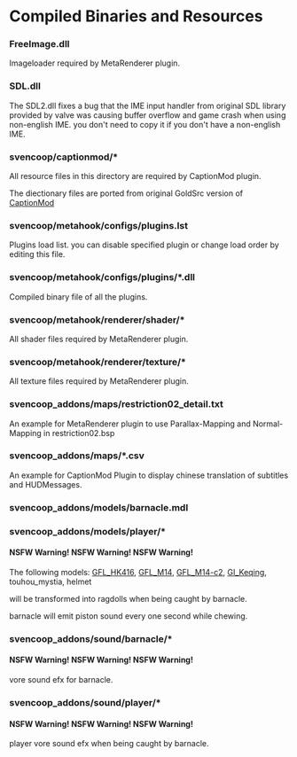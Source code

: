 # Compiled Binaries and Resources

### FreeImage.dll

Imageloader required by MetaRenderer plugin.

### SDL.dll

The SDL2.dll fixes a bug that the IME input handler from original SDL library provided by valve was causing buffer overflow and game crash when using non-english IME. you don't need to copy it if you don't have a non-english IME.

### svencoop/captionmod/*

All resource files in this directory are required by CaptionMod plugin.

The diectionary files are ported from original GoldSrc version of [CaptionMod](https://github.com/hzqst/CaptionMod)

### svencoop/metahook/configs/plugins.lst

Plugins load list. you can disable specified plugin or change load order by editing this file.

### svencoop/metahook/configs/plugins/*.dll

Compiled binary file of all the plugins.

### svencoop/metahook/renderer/shader/*

All shader files required by MetaRenderer plugin.

### svencoop/metahook/renderer/texture/*

All texture files required by MetaRenderer plugin.

### svencoop_addons/maps/restriction02_detail.txt

An example for MetaRenderer plugin to use Parallax-Mapping and Normal-Mapping in restriction02.bsp

### svencoop_addons/maps/*.csv

An example for CaptionMod Plugin to display chinese translation of subtitles and HUDMessages.

### svencoop_addons/models/barnacle.mdl

### svencoop_addons/models/player/*

#### NSFW Warning! NSFW Warning! NSFW Warning!

The following models: [GFL_HK416](https://gamebanana.com/mods/167185), [GFL_M14](https://gamebanana.com/mods/167065), [GFL_M14-c2](https://gamebanana.com/mods/167065), [GI_Keqing](https://gamebanana.com/mods/290942), touhou_mystia, helmet

will be transformed into ragdolls when being caught by barnacle.

barnacle will emit piston sound every one second while chewing.

### svencoop_addons/sound/barnacle/*

#### NSFW Warning! NSFW Warning! NSFW Warning!

vore sound efx for barnacle.

### svencoop_addons/sound/player/*

#### NSFW Warning! NSFW Warning! NSFW Warning!

player vore sound efx when being caught by barnacle.